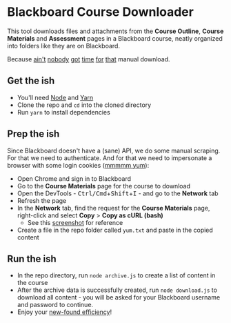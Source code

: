 # Blackboard Course Downloader

This tool downloads files and attachments from the **Course Outline**, **Course Materials** and **Assessment** pages in a Blackboard course, neatly organized into folders like they are on Blackboard.

Because [ain't](https://media.giphy.com/media/10PcMWwtZSYk2k/giphy.gif) [nobody](https://media.giphy.com/media/rX9dPaJHRJt7i/giphy.gif) [got](https://media.giphy.com/media/xT4uQdmP1oK1847R3G/giphy.gif) [time](https://media.giphy.com/media/3ov9jPDMzHPjTklNKw/giphy.gif) [for](https://media.giphy.com/media/xUPGcvWUuhxaQQMme4/giphy.gif) [that](https://media.giphy.com/media/yhKH6Qx7a330c/giphy.gif) manual download.

## Get the ish

- You'll need [Node](https://nodejs.org/en/) and [Yarn](https://yarnpkg.com/lang/en/)
- Clone the repo and `cd` into the cloned directory
- Run `yarn` to install dependencies

## Prep the ish

Since Blackboard doesn't have a (sane) API, we do some manual scraping. For that we need to authenticate. And for that we need to impersonate a browser with some login cookies ([mmmmm yum](https://media.giphy.com/media/Zk9mW5OmXTz9e/giphy.gif)):

- Open Chrome and sign in to Blackboard
- Go to the **Course Materials** page for the course to download
- Open the DevTools - <kbd>Ctrl/Cmd</kbd>+<kbd>Shift</kbd>+<kbd>I</kbd> - and go to the **Network** tab
- Refresh the page
- In the **Network** tab, find the request for the **Course Materials** page, right-click and select **Copy** > **Copy as cURL (bash)**
    - See this [screenshot](screenshot.jpg?raw=true) for reference
- Create a file in the repo folder called `yum.txt` and paste in the copied content

## Run the ish

- In the repo directory, run `node archive.js` to create a list of content in the course
- After the archive data is successfully created, run `node download.js` to download all content - you will be asked for your Blackboard username and password to continue.
- Enjoy your [new-found efficiency](http://giphygifs.s3.amazonaws.com/media/DK3nPt4gDanRK/giphy.gif)!
